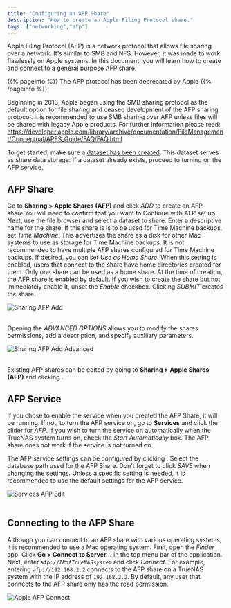 ```yaml
---
title: "Configuring an AFP Share"
description: "How to create an Apple Filing Protocol share."
tags: ["networking","afp"]
---
```


Apple Filing Protocol (AFP) is a network protocol that allows file sharing over a network. It's similar to SMB and NFS. However, it was made to work flawlessly on Apple systems. In this document, you will learn how to create and connect to a general purpose AFP share.

{{% pageinfo %}}
The AFP protocol has been deprecated by Apple
{{% /pageinfo %}}

Beginning in 2013, Apple began using the SMB sharing protocol as the default option for file sharing and ceased development of the AFP sharing protocol. It is recommended to use SMB sharing over AFP unless files will be shared with legacy Apple products. For further information please read: https://developer.apple.com/library/archive/documentation/FileManagement/Conceptual/APFS_Guide/FAQ/FAQ.html

To get started, make sure a <a href="/hub/initial-setup/storage/datasets">dataset has been created</a>. This dataset serves as share data storage. If a dataset already exists, proceed to turning on the AFP service.

## AFP Share

Go to **Sharing > Apple Shares (AFP)** and click *ADD* to create an AFP share.You will need to confirm that you want to Continue with AFP set up.
Next, use the file browser and select a dataset to share. Enter a descriptive name for the share. If this share is is to be used for Time Machine backups, set *Time Machine*. This advertises the share as a disk for other Mac systems to use as storage for Time Machine backups. It is not recommended to have multiple AFP shares configured for Time Machine backups. If desired, you can set *Use as Home Share*. When this setting is enabled, users that connect to the share have home directories created for them. Only one share can be used as a home share. At the time of creation, the AFP share is enabled by default. If you wish to create the share but not immediately enable it, unset the *Enable* checkbox. 
Clicking *SUBMIT* creates the share.

![Sharing AFP Add](/images/CORE/12.0/SharingAFPAdd.png "Sharing AFP Add")
<br><br>

Opening the *ADVANCED OPTIONS* allows you to modify the shares permissions, add a description, and specify auxillary parameters.

![Sharing AFP Add Advanced](/images/CORE/12.0/SharingAFPAddAdvanced.png "Sharing AFP Add Advanced")
<br><br>

Existing AFP shares can be edited by going to **Sharing > Apple Shares (AFP)** and clicking <i class="fas fa-ellipsis-v" aria-hidden="true" title="Options"></i>.

## AFP Service

If you chose to enable the service when you created the AFP Share, it will be running.  If not, to turn the AFP service on, go to **Services** and click the slider for *AFP*. 
If you wish to turn the service on automatically when the TrueNAS system turns on, check the *Start Automatically* box.
The AFP share does not work if the service is not turned on.

The AFP service settings can be configured by clicking <i class="fas fa-pen" aria-hidden="true" title="Configure"></i>. Select the database path used for the AFP Share.
Don't forget to click *SAVE* when changing the settings. Unless a specific setting is needed, it is recommended to use the default settings for the AFP service.

![Services AFP Edit](/images/CORE/12.0/ServicesAFPEdit.png "Services AFP Edit")
<br><br>

## Connecting to the AFP Share

Although you can connect to an AFP share with various operating systems, it is recommended to use a Mac operating system. First, open the *Finder* app. Click **Go > Connect to Server...** in the top menu bar of the application. Next, enter <code>afp://<i>IPofTrueNASsystem</i></code> and click *Connect*. For example, entering `afp://192.168.2.2` connects to the AFP share on a TrueNAS system with the IP address of `192.168.2.2`. By default, any user that connects to the AFP share only has the read permission.

![Apple AFP Connect](/images/CORE/AppleAFPConnect.png "Apple AFP Connect")
<br><br>
